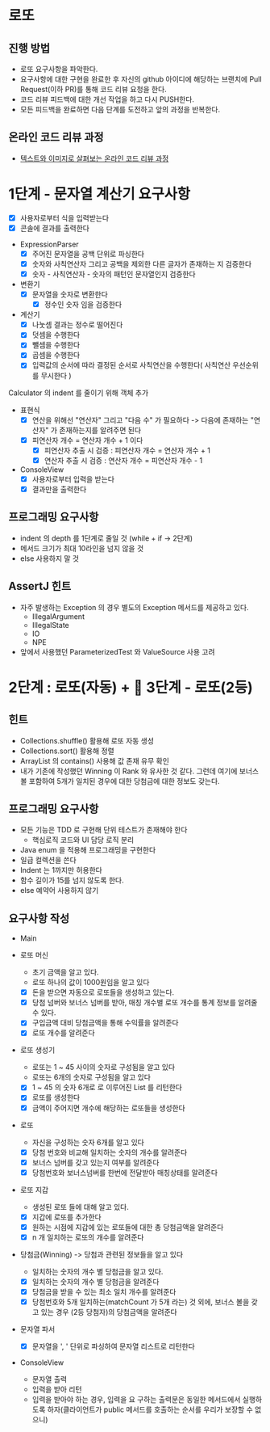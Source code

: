 # 로또
## 진행 방법
* 로또 요구사항을 파악한다.
* 요구사항에 대한 구현을 완료한 후 자신의 github 아이디에 해당하는 브랜치에 Pull Request(이하 PR)를 통해 코드 리뷰 요청을 한다.
* 코드 리뷰 피드백에 대한 개선 작업을 하고 다시 PUSH한다.
* 모든 피드백을 완료하면 다음 단계를 도전하고 앞의 과정을 반복한다.

## 온라인 코드 리뷰 과정
* [텍스트와 이미지로 살펴보는 온라인 코드 리뷰 과정](https://github.com/next-step/nextstep-docs/tree/master/codereview)


# 1단계 -  문자열 계산기 요구사항
- [x] 사용자로부터 식을 입력받는다
- [x] 콘솔에 결과를 출력한다
- ExpressionParser
  - [x] 주어진 문자열을 공백 단위로 파싱한다
  - [x] 숫자와 사칙연산자 그리고 공백을 제외한 다른 글자가 존재하는 지 검증한다
  - [x] 숫자 - 사칙연산자 - 숫자의 패턴인 문자열인지 검증한다

- 변환기
  - [x] 문자열을 숫자로 변환한다
    - [x] 정수인 숫자 임을 검증한다
- 계산기
  - [x] 나눗셈 결과는 정수로 떨어진다
  - [x] 덧셈을 수행한다
  - [x] 뺄셈을 수행한다
  - [x] 곱셈을 수행한다
  - [x] 입력값의 순서에 따라 결정된 순서로 사칙연산을 수행한다( 사칙연산 우선순위를 무시한다 )

Calculator 의 indent 를 줄이기 위해 객체 추가
- 표현식 
  - [x] 연산을 위해선 "연산자" 그리고 "다음 수" 가 필요하다 -> 다음에 존재하는 "연산자" 가 존재하는지를 알려주면 된다
  - [x] 피연산자 개수 = 연산자 개수 + 1 이다
    - [x] 피연산자 추출 시 검증 : 피연산자 개수 = 연산자 개수 + 1 
    - [x] 연산자 추출 시 검증 : 연산자 개수 = 피연산자 개수 - 1

- ConsoleView
  - [x] 사용자로부터 입력을 받는다
  - [x] 결과만을 출력한다

## 프로그래밍 요구사항
- indent 의 depth 를 1단계로 줄일 것 (while + if -> 2단계)
- 메서드 크기가 최대 10라인을 넘지 않을 것 
- else 사용하지 말 것

## AssertJ 힌트
- 자주 발생하는 Exception 의 경우 별도의 Exception 메서드를 제공하고 있다. 
  - IllegalArgument
  - IllegalState
  - IO
  - NPE
- 앞에서 사용했던 ParameterizedTest 와 ValueSource 사용 고려

# 2단계 : 로또(자동) + 🚀 3단계 - 로또(2등)
## 힌트 
- Collections.shuffle() 활용해 로또 자동 생성
- Collections.sort() 활용해 정렬
- ArrayList 의 contains() 사용해 값 존재 유무 확인 
- 내가 기존에 작성했던 Winning 이 Rank 와 유사한 것 같다. 그런데 여기에 보너스 볼 포함하여 5개가 일치된 경우에 대한 당첨금에 대한 정보도 갖는다.


## 프로그래밍 요구사항
- 모든 기능은 TDD 로 구현해 단위 테스트가 존재해야 한다
  - 핵심로직 코드와 UI 담당 로직 분리 
- Java enum 을 적용해 프로그래밍을 구현한다
- 일급 컬렉션을 쓴다
- Indent 는 1까지만 허용한다 
- 함수 길이가 15를 넘지 않도록 한다. 
- else 예약어 사용하지 않기 

## 요구사항 작성 

- Main

- 로또 머신
  - 초기 금액을 알고 있다. 
  - 로또 하나의 값이 1000원임을 알고 있다
  - [x] 돈을 받으면 자동으로 로또들을 생성하고 있는다.
  - [x] 당첨 넘버와 보너스 넘버를 받아, 매칭 개수별 로또 개수를 통계 정보를 알려줄 수 있다.
  - [x] 구입금액 대비 당첨금액을 통해 수익률을 알려준다
  - [x] 로또 개수를 알려준다

- 로또 생성기
  - 로또는 1 ~ 45 사이의 숫자로 구성됨을 알고 있다
  - 로또는 6개의 숫자로 구성됨을 알고 있다
  - [x] 1 ~ 45 의 숫자 6개로 로 이루어진 List 를 리턴한다
  - [x] 로또를 생성한다
  - [x] 금액이 주어지면 개수에 해당하는 로또들을 생성한다

- 로또
  - 자신을 구성하는 숫자 6개를 알고 있다 
  - [x] 당첨 번호와 비교해 일치하는 숫자의 개수를 알려준다 
  - [x] 보너스 넘버를 갖고 있는지 여부를 알려준다
  - [x] 당첨번호와 보너스넘버를 한번에 전달받아 매칭상태를 알려준다
- 로또 지갑
  - 생성된 로또 들에 대해 알고 있다. 
  - [x] 지갑에 로또를 추가한다
  - [x] 원하는 시점에 지갑에 있는 로또들에 대한 총 당첨금액을 알려준다
  - [x] n 개 일치하는 로또의 개수를 알려준다

- 당첨금(Winning) -> 당첨과 관련된 정보들을 알고 있다
  - 일치하는 숫자의 개수 별 당첨금을 알고 있다.
  - [x] 일치하는 숫자의 개수 별 당첨금을 알려준다
  - [x] 당첨금을 받을 수 있는 최소 일치 개수를 알려준다
  - [x] 당첨번호와 5개 일치하는(matchCount 가 5개 라는) 것 외에, 보너스 볼을 갖고 있는 경우 (2등 당첨자)의 당첨금액을 알려준다

- 문자열 파서
  - [x] 문자열을 ', ' 단위로 파싱하여 문자열 리스트로 리턴한다

- ConsoleView
  - 문자열 출력
  - 입력을 받아 리턴
  - 입력을 받아야 하는 경우, 입력을 요 구하는 출력문은 동일한 메서드에서 실행하도록 하자(클라이언트가 public 메서드를 호출하는 순서를 우리가 보장할 수 없으니)

  

